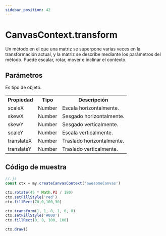 ```yaml
---
sidebar_position: 42
---
```


# CanvasContext.transform

Un método en el que una matriz se superpone varias veces en la transformación actual, y la matriz se describe mediante los parámetros del método. Puede escalar, rotar, mover e inclinar el contexto.

## Parámetros

Es tipo de objeto.

<table>
    <tr>
        <th>Propiedad</th>
        <th>Tipo</th>
        <th>Descripción</th>
    </tr>
    <tr>
        <td>scaleX</td>
        <td>Number</td>
        <td>Escala horizontalmente.</td>
     </tr>
     <tr>
        <td>skewX</td>
        <td>Number</td>
        <td>Sesgado horizontalmente.</td>
     </tr>
     <tr>
        <td>skewY</td>
        <td>Number</td>
        <td>Sesgado verticalmente.</td>
     </tr>
     <tr>
        <td>scaleY</td>
        <td>Number</td>
        <td>Escala verticalmente.</td>
     </tr>
     <tr>
        <td>translateX</td>
        <td>Number</td>
        <td>Traslado horizontalmente.</td>
     </tr>
     <tr>
        <td>translateY</td>
        <td>Number</td>
        <td>Traslado verticalmente.</td>
     </tr>
</table>


## Código de muestra

```js
//.js
const ctx = my.createCanvasContext('awesomeCanvas')

ctx.rotate(45 * Math.PI / 180)
ctx.setFillStyle('red')
ctx.fillRect(70,0,100,30)

ctx.transform(1, 1, 0, 1, 0, 0)
ctx.setFillStyle('#000')
ctx.fillRect(0, 0, 100, 100)

ctx.draw()
```

